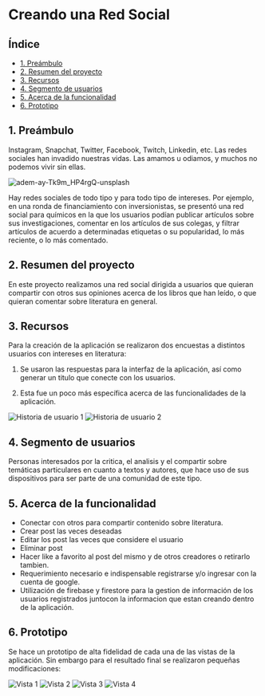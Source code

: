 # Creando una Red Social

## Índice

- [1. Preámbulo](#1-preámbulo)
- [2. Resumen del proyecto](#2-resumen-del-proyecto)
- [3. Recursos](#3-Recursos)
- [4. Segmento de usuarios](#4-Segmento-de-usuarios)
- [5. Acerca de la funcionalidad](#5-Acerca-de-la-funcionalidad)
- [6. Prototipo](#6-Prototipo)

## 1. Preámbulo

Instagram, Snapchat, Twitter, Facebook, Twitch, Linkedin, etc. Las redes sociales han invadido nuestras vidas. Las amamos u odiamos, y muchos no podemos vivir sin ellas.

![adem-ay-Tk9m_HP4rgQ-unsplash](https://user-images.githubusercontent.com/110297/135544666-4efa54f1-4ff6-4c4c-b398-6df04ef56117.jpg)

Hay redes sociales de todo tipo y para todo tipo de intereses. Por ejemplo, en una ronda de financiamiento con inversionistas, se presentó una red social para químicos en la que los usuarios podían publicar artículos sobre sus investigaciones, comentar en los artículos de sus colegas, y filtrar artículos de acuerdo a determinadas etiquetas o su popularidad, lo más reciente, o lo más comentado.

## 2. Resumen del proyecto

En este proyecto realizamos una red social dirigida a usuarios que quieran compartir con otros sus opiniones acerca de los libros que han leído, o que quieran comentar sobre literatura en general.

## 3. Recursos

Para la creación de la aplicación se realizaron dos encuestas a distintos usuarios con intereses en literatura:

1. Se usaron las respuestas para la interfaz de la aplicación, así como generar un titulo que conecte con los usuarios.

2. Esta fue un poco más específica acerca de las funcionalidades de la aplicación.

![Historia de usuario 1](/src/HU1.png) ![Historia de usuario 2](/src/HU2.png)

## 4. Segmento de usuarios

Personas interesados por la critica, el analisis y el compartir sobre temáticas particulares en cuanto a textos y autores, que hace uso de sus dispositivos para ser parte de una comunidad de este tipo.

## 5. Acerca de la funcionalidad

- Conectar con otros para compartir contenido sobre literatura.
- Crear post las veces deseadas
- Editar los post las veces que considere el usuario
- Eliminar post
- Hacer like a favorito al post del mismo y de otros creadores o retirarlo tambien.
- Requerimiento necesario e indispensable registrarse y/o ingresar con la cuenta de google.
- Utilización de firebase y firestore para la gestion de información de los usuarios registrados juntocon la informacion que estan creando dentro de la aplicación.

## 6. Prototipo

Se hace un prototipo de alta fidelidad de cada una de las vistas de la aplicación. Sin embargo para el resultado final se realizaron pequeñas modificaciones:

![Vista 1](/src/Vista1.png) ![Vista 2](/src/Vista2.png) ![Vista 3](/src/Vista3.png) ![Vista 4](/src/Vista4.png)
